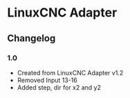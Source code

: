 # LinuxCNC Adapter
## Changelog
### 1.0
* Created from LinuxCNC Adapter v1.2
* Removed Input 13-16
* Added step, dir for x2 and y2
